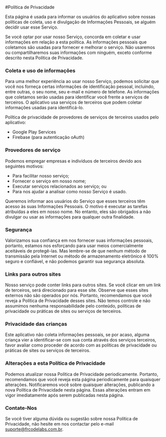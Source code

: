 #Política de Privacidade

Esta página é usada para informar os usuários do aplicativo sobre nossas políticas de coleta, uso e divulgação de Informações Pessoais, se alguém decidir usar esse Serviço.

Se você optar por usar nosso Serviço, concorda em coletar e usar informações em relação a esta política. As informações pessoais que coletamos são usadas para fornecer e melhorar o serviço. Não usaremos ou compartilharemos suas informações com ninguém, exceto conforme descrito nesta Política de Privacidade.

### Coleta e uso de informações
Para uma melhor experiência ao usar nosso Serviço, podemos solicitar que você nos forneça certas informações de identificação pessoal, incluindo, entre outras, o seu nome, seu e-mail e número de telefone. As informações que coletamos serão usadas para identificar você frente a serviços de terceiros.
O aplicativo usa serviços de terceiros que podem coletar informações usadas para identificá-lo.

Política de privacidade de provedores de serviços de terceiros usados pelo aplicativo:
- Google Play Services
- Firebase (para autenticação oAuth)

### Provedores de serviço
Podemos empregar empresas e indivíduos de terceiros devido aos seguintes motivos:

- Para facilitar nosso serviço;
- Fornecer o serviço em nosso nome;
- Executar serviços relacionados ao serviço; ou
- Para nos ajudar a analisar como nosso Serviço é usado.

Queremos informar aos usuários do Serviço que esses terceiros têm acesso às suas Informações Pessoais. O motivo é executar as tarefas atribuídas a eles em nosso nome. No entanto, eles são obrigados a não divulgar ou usar as informações para qualquer outra finalidade.

### Segurança
Valorizamos sua confiança em nos fornecer suas informações pessoais, portanto, estamos nos esforçando para usar meios comercialmente aceitáveis de protegê-las. Mas lembre-se de que nenhum método de transmissão pela Internet ou método de armazenamento eletrônico é 100% seguro e confiável, e não podemos garantir sua segurança absoluta.

### Links para outros sites
Nosso serviço pode conter links para outros sites. Se você clicar em um link de terceiros, será direcionado para esse site. Observe que esses sites externos não são operados por nós. Portanto, recomendamos que você reveja a Política de Privacidade desses sites. Não temos controle e não assumimos nenhuma responsabilidade pelo conteúdo, políticas de privacidade ou práticas de sites ou serviços de terceiros.

### Privacidade das crianças
Este aplicativo não coleta informações pessoais, se por acaso, alguma criança vier a identificar-se com sua conta através dos serviços terceiros, favor avaliar como proceder de acordo com as políticas de privacidade ou práticas de sites ou serviços de terceiros.

### Alterações a esta Política de Privacidade
Podemos atualizar nossa Política de Privacidade periodicamente. Portanto, recomendamos que você reveja esta página periodicamente para quaisquer alterações. Notificaremos você sobre quaisquer alterações, publicando a nova Política de Privacidade nesta página. Essas alterações entram em vigor imediatamente após serem publicadas nesta página.

### Contate-Nos
Se você tiver alguma dúvida ou sugestão sobre nossa Política de Privacidade, não hesite em nos contactar pelo e-mail [suporte@frcodelabs.com.br](suporte@frcodelabs.com.br).
